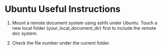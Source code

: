 # Ubuntu Useful Instructions

1. Mount a remote document system using sshfs under Ubuntu. Touch a new local folder (your_local_document_dir) first to include the remote doc system.

2. Check the file number under the current folder.
